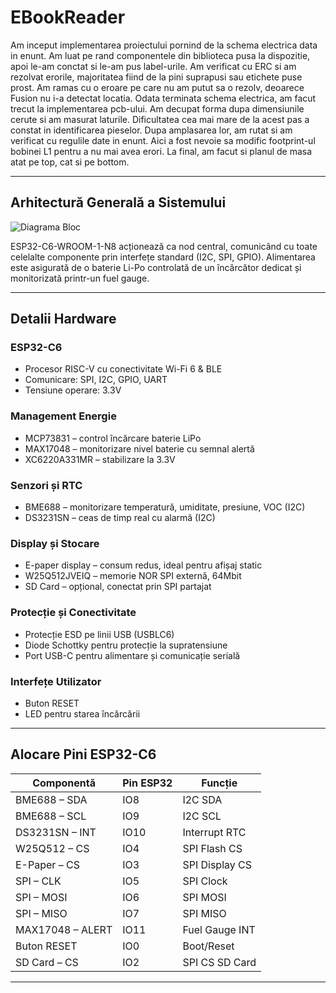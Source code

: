 # EBookReader

Am inceput implementarea proiectului pornind de la schema electrica data in enunt. Am luat pe rand componentele din biblioteca pusa la dispozitie, apoi le-am conctat si le-am pus label-urile. Am verificat cu ERC si am rezolvat erorile, majoritatea fiind de la pini suprapusi sau etichete puse prost. Am ramas cu o eroare pe care nu am putut sa o rezolv, deoarece Fusion nu i-a detectat locatia. Odata terminata schema electrica, am facut trecut la implementarea pcb-ului. Am decupat forma dupa dimensiunile cerute si am masurat laturile. Dificultatea cea mai mare de la acest pas a constat in identificarea pieselor. Dupa amplasarea lor, am rutat si am verificat cu regulile date in enunt. Aici a fost nevoie sa modific footprint-ul bobinei L1 pentru a nu mai avea erori. La final, am facut si planul de masa atat pe top, cat si pe bottom.

---

## Arhitectură Generală a Sistemului

![Diagrama Bloc](Images/image.png)

ESP32-C6-WROOM-1-N8 acționează ca nod central, comunicând cu toate celelalte componente prin interfețe standard (I2C, SPI, GPIO). Alimentarea este asigurată de o baterie Li-Po controlată de un încărcător dedicat și monitorizată printr-un fuel gauge.

---

## Detalii Hardware

### ESP32-C6
- Procesor RISC-V cu conectivitate Wi-Fi 6 & BLE
- Comunicare: SPI, I2C, GPIO, UART
- Tensiune operare: 3.3V

### Management Energie
- MCP73831 – control încărcare baterie LiPo
- MAX17048 – monitorizare nivel baterie cu semnal alertă
- XC6220A331MR – stabilizare la 3.3V

### Senzori și RTC
- BME688 – monitorizare temperatură, umiditate, presiune, VOC (I2C)
- DS3231SN – ceas de timp real cu alarmă (I2C)

### Display și Stocare
- E-paper display – consum redus, ideal pentru afișaj static
- W25Q512JVEIQ – memorie NOR SPI externă, 64Mbit
- SD Card – opțional, conectat prin SPI partajat

### Protecție și Conectivitate
- Protecție ESD pe linii USB (USBLC6)
- Diode Schottky pentru protecție la supratensiune
- Port USB-C pentru alimentare și comunicație serială

### Interfețe Utilizator
- Buton RESET
- LED pentru starea încărcării

---

## Alocare Pini ESP32-C6

| Componentă        | Pin ESP32 | Funcție        |
|------------------|-----------|----------------|
| BME688 – SDA     | IO8       | I2C SDA        |
| BME688 – SCL     | IO9       | I2C SCL        |
| DS3231SN – INT   | IO10      | Interrupt RTC  |
| W25Q512 – CS     | IO4       | SPI Flash CS   |
| E-Paper – CS     | IO3       | SPI Display CS |
| SPI – CLK        | IO5       | SPI Clock      |
| SPI – MOSI       | IO6       | SPI MOSI       |
| SPI – MISO       | IO7       | SPI MISO       |
| MAX17048 – ALERT | IO11      | Fuel Gauge INT |
| Buton RESET      | IO0       | Boot/Reset     |
| SD Card – CS     | IO2       | SPI CS SD Card |

---

